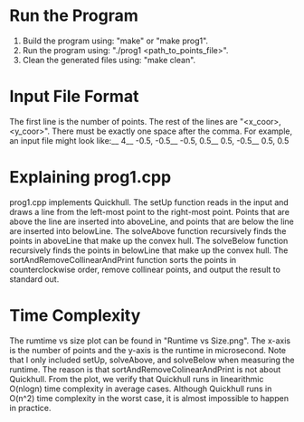 # Run the Program
1. Build the program using: "make" or "make prog1".
2. Run the program using: "./prog1 <path_to_points_file>".
3. Clean the generated files using: "make clean".

# Input File Format
The first line is the number of points. The rest of the lines are "<x_coor>, <y_coor>". There must be exactly one space after the comma.
For example, an input file might look like:__
4__
-0.5, -0.5__
-0.5, 0.5__
0.5, -0.5__
0.5, 0.5

# Explaining prog1.cpp
prog1.cpp implements Quickhull.
The setUp function reads in the input and draws a line from the left-most point to the right-most point. Points that are above the line are inserted into aboveLine, and points that are below the line are inserted into belowLine.
The solveAbove function recursively finds the points in aboveLine that make up the convex hull.
The solveBelow function recursively finds the points in belowLine that make up the convex hull.
The sortAndRemoveCollinearAndPrint function sorts the points in counterclockwise order, remove collinear points, and output the result to standard out.

# Time Complexity
The rumtime vs size plot can be found in "Runtime vs Size.png". The x-axis is the number of points and the y-axis is the runtime in microsecond. Note that I only included setUp, solveAbove, and solveBelow when measuring the runtime. The reason is that sortAndRemoveColinearAndPrint is not about Quickhull.
From the plot, we verify that Quickhull runs in linearithmic O(nlogn) time complexity in average cases. Although Quickhull runs in O(n^2) time complexity in the worst case, it is almost impossible to happen in practice.
